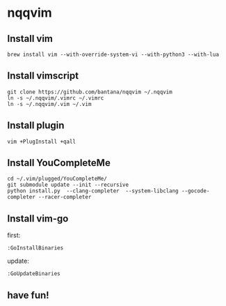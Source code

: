 # nqqvim

## Install vim

    brew install vim --with-override-system-vi --with-python3 --with-lua

## Install vimscript

    git clone https://github.com/bantana/nqqvim ~/.nqqvim
    ln -s ~/.nqqvim/.vimrc ~/.vimrc
    ln -s ~/.nqqvim/.vim ~/.vim

## Install plugin

    vim +PlugInstall +qall

## Install YouCompleteMe

    cd ~/.vim/plugged/YouCompleteMe/
    git submodule update --init --recursive
    python install.py  --clang-completer  --system-libclang --gocode-completer --racer-completer


## Install vim-go

first:

    :GoInstallBinaries

update:

    :GoUpdateBinaries

## have fun!

